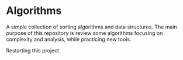 # Algorithms
A simple collection of sorting algorithms and data structures. The main purpose of this repository is review some algorithms focusing on complexity and analysis, while practicing new tools.

Restarting this project.
